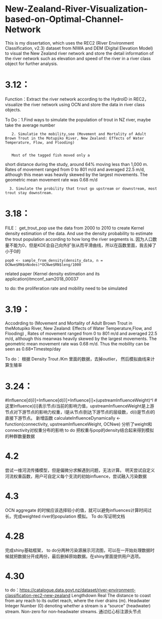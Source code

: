 # New-Zealand-River-Visualization-based-on-Optimal-Channel-Network
This is my dissertation, which uses the REC2 (River Environment Classification, v2.3) dataset from NIWA and DEM (Digital Elevation Model) to visual the New Zealand river network and store the detail information of the river network such as elevation and speed of the river in a river class object for further analysis.

# 3.12：
Function：Extract the river network according to the HydroID in REC2， visualize the river network using OCN and store the data in river class objects.

To Do：1.Find ways to simulate the population of trout in NZ river, maybe take the average number

       2. Simulatie the mobility,see (Movement and Mortality of Adult Brown Trout in the Motupiko River, New Zealand: Effects of Water Temperature, Flow, and Flooding) 

       
       Most of the tagged fish moved only a
short distance during the study, around 64% moving
less than 1,000 m. Rates of movement ranged from 0 to
801 m/d and averaged 22.5 m/d, although this mean
was heavily skewed by the largest movements. The
geometric mean movement rate was 0.68 m/d


      3. Simulate the probility that trout go upstream or downstream, most trout stay downstream.

# 3.18：
FILE： get_trout_pop use the data from 2000 to 2010 to create Kernel density estimation of the data. And use the density probability to estimate the trout population according to how long the river segments is. 因为人口数量不能为0，但是KDE会自己向外扩张从而平滑曲线，所以在函数里面，我去掉了小于0的   
```
pop0 <- sample_from_density(density_data, n = OCNwe$RN$nNodes)*OCNwe$RN$leng/1000
```
related paper (Kernel density estimation and its application)itmconf_sam2018_00037

to do: the proliferation rate and mobility need to be simulated

# 3.19：
Accodrding to (Movement and Mortality of Adult Brown Trout in theMotupiko River, New Zealand: Effects of Water Temperature,Flow, and Flooding) , Rates of movement ranged from 0 to
 801 m/d and averaged 22.5 m/d, although this meanwas heavily skewed by the largest movements. The geometric mean movement rate was 0.68 m/d.
Thus the mobility can be seen as 0.68*Timestep/day


To do： 根据 Density Trout /Km 里面的数据，去掉outlier， 然后模拟曲线来计算生殖率

# 3.24：
#Influence[d(i)]=Influence[d(i)]+Influence[i]×(upstreamInfluenceWeight)^l
#这里Influence}[i]表示节点i当前的影响力值，upstreamInfluenceWeight是上游节点对下游节点的影响力权重，l是从节点i到达下游节点的层级数，d(i)是节点i的直接下游节点。
新增函数 calculateInfluenceDynamically <- function(connectivity, upstreamInfluenceWeight, OCNwe)
分析了weight和connectivity对权重分布的影响
to do 把权重与pop的density结合起来得到模拟的种群数量数据


# 4.2
尝试一维河流传播模型，但是偏微分求解遇到问题，无法计算。 明天尝试自定义河流权重函数，用户可自定义每个支流的初始influence，尝试融入污染数据


# 4.3
OCN aggregate 的时候应该选择较小的值，就可以避免influences计算时间过长。完成weighted river的population 模拟。
To do:写证明文档
# 4.28
完成shiny基础框架，
to do分两种污染源展示河流图，可以在一开始处理数据时候就把数据分开成两份，最后删掉原始数据。在shiny里面提供用户选项。

# 4.30
to do：https://catalogue.data.govt.nz/dataset/river-environment-classification-rec2-new-zealand    Lengthdown Real The distance to coast from any reach to its outlet reach, where the river drains (m). Headwater Integer Number (0) denoting whether a stream is a “source” (headwater) stream. Non-zero for non-headwater streams.  通过红心标注源头节点
